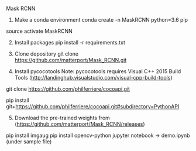 Mask RCNN

1. Make a conda environment
conda create -n MaskRCNN python=3.6 pip

source activate MaskRCNN

2. Install packages
pip install -r requirements.txt

3. Clone depository
git clone  https://github.com/matterport/Mask_RCNN.git

4. Install pycocotools
Note: pycocotools requires Visual C++ 2015 Build Tools (http://landinghub.visualstudio.com/visual-cpp-build-tools)

git clone https://github.com/philferriere/cocoapi.git

pip install git+https://github.com/philferriere/cocoapi.git#subdirectory=PythonAPI

5. Download the pre-trained weights from (https://github.com/matterport/Mask_RCNN/releases)

pip install imgaug
pip install opencv-python
jupyter notebook -> demo.ipynb (under sample file)
